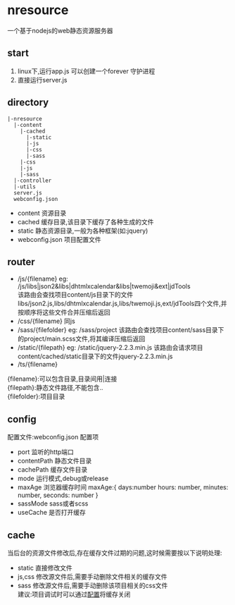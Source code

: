 # nresource
一个基于nodejs的web静态资源服务器

## start
1. linux下,运行app.js 可以创建一个forever 守护进程
1. 直接运行server.js
        
## directory
```
|-nresource
  |-content
    |-cached
      |-static
      |-js
      |-css
      |-sass
    |-css
    |-js
    |-sass
  |-controller
  |-utils
  server.js
  webconfig.json
```
+ content 资源目录
+ cached 缓存目录,该目录下缓存了各种生成的文件
+ static 静态资源目录,一般为各种框架(如:jquery)
+ webconfig.json 项目配置文件

## router
+ /js/{filename}
        eg: /js/libs|json2&libs|dhtmlxcalendar&libs|twemoji&ext|jdTools  
            该路由会查找项目content/js目录下的文件libs/json2.js,libs/dhtmlxcalendar.js,libs/twemoji.js,ext/jdTools四个文件,并按顺序将这些文件合并压缩后返回
+ /css/{filename}
        同js
+ /sass/{filefolder}
        eg: /sass/project
            该路由会查找项目content/sass目录下的project/main.scss文件,将其编译压缩后返回
+ /static/{filepath}
        eg: /static/jquery-2.2.3.min.js
            该路由会请求项目content/cached/static目录下的文件jquery-2.2.3.min.js
+ /ts/{filename}

{filename}:可以包含目录,目录间用|连接  
{filepath}:静态文件路径,不能包含..  
{filefolder}:项目目录

## config
配置文件:webconfig.json
配置项
+ port  监听的http端口
+ contentPath   静态文件目录
+ cachePath 缓存文件目录
+ mode 运行模式,debug或release
+ maxAge 浏览器缓存时间
        maxAge:{
            days:number
            hours: number,
            minutes: number,
            seconds: number
        }
+ sassMode      sass或者scss      
+ useCache      是否打开缓存 
 
## cache
当后台的资源文件修改后,存在缓存文件过期的问题,这时候需要按以下说明处理:
+ static 直接修改文件
+ js,css 修改源文件后,需要手动删除文件相关的缓存文件
+ sass 修改源文件后,需要手动删除该项目相关的css文件  
建议:项目调试时可以通过[配置](#config)将缓存关闭